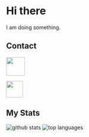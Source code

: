 # Hi there
I am doing something.

## Contact
<a href="https://discord.com/users/365120946299731990" target="_blank"><img src="https://img.icons8.com/carbon-copy/2x/discord-logo.png" width=50></a>

<a href="mailto:kyshi58@outlook.com"><img src="https://upload.wikimedia.org/wikipedia/commons/thumb/4/48/Outlook.com_icon.svg/761px-Outlook.com_icon.svg.png" width=45></a>

## My Stats

![github stats](https://github-readme-stats.vercel.app/api?username=kyshi&show_icons=true&&line_height=27)
![top languages](https://github-readme-stats.vercel.app/api/top-langs/?username=kyshi&show_icons=true)
